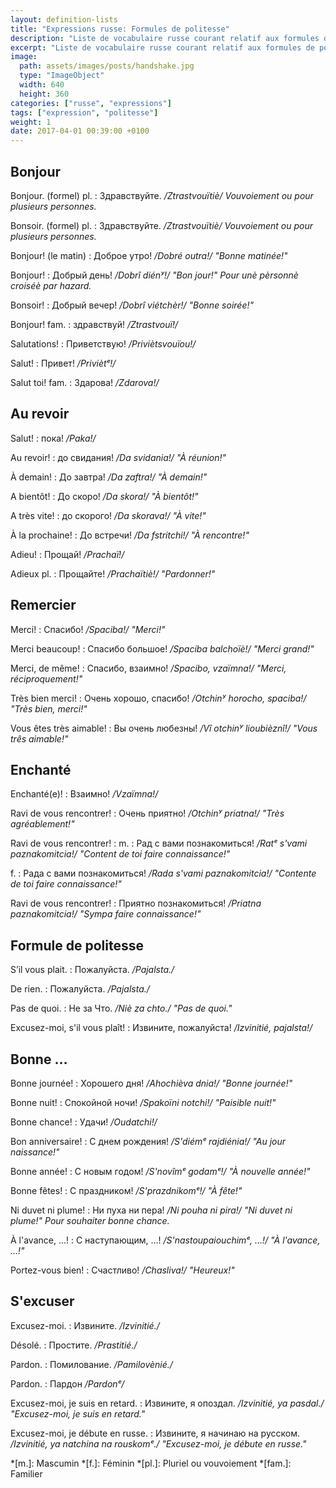 ```yaml
---
layout: definition-lists
title: "Expressions russe: Formules de politesse"
description: "Liste de vocabulaire russe courant relatif aux formules de politesse."
excerpt: "Liste de vocabulaire russe courant relatif aux formules de politesse."
image:
  path: assets/images/posts/handshake.jpg
  type: "ImageObject"
  width: 640
  height: 360
categories: ["russe", "expressions"]
tags: ["expression", "politesse"]
weight: 1
date: 2017-04-01 00:39:00 +0100
---
```


## Bonjour

Bonjour. (formel) pl.
: Здравствуйте.
*/Ztrastvouïtiè/ Vouvoiement ou pour plusieurs personnes.*

Bonsoir. (formel) pl.
: Здравствуйте.
*/Ztrastvouïtiè/ Vouvoiement ou pour plusieurs personnes.*

Bonjour! (le matin)
: Доброе утро!
*/Dobré outra!/ "Bonne matinée!"*

Bonjour!
: Добрый день!
*/Dobrî diénʸ!/ "Bon jour!" Pour unè pèrsonnè croiséè par hazard.*

Bonsoir!
: Добрый вечер!
*/Dobrî viétchèr!/ "Bonne soirée!"*

Bonjour! fam.
: здравствуй!
*/Ztrastvouï!/*

Salutations!
: Приветствую!
*/Priviètsvouïou!/*

Salut!
: Привет!
*/Priviètᵉ!/*

Salut toi! fam.
: Здарова!
*/Zdarova!/*


## Au revoir

Salut!
: пока!
*/Paka!/*

Au revoir!
: до свидания!
*/Da svidania!/ "À réunion!"*

À demain!
: До завтра!
*/Da zaftra!/ "À demain!"*

A bientôt!
: До скоро!
*/Da skora!/ "À bientôt!"*

A très vite!
: до скорого!
*/Da skorava!/ "À vite!"*

À la prochaine!
: До встречи!
*/Da fstritchi!/ "À rencontre!"*

Adieu!
: Прощай!
*/Prachaï!/*

Adieux pl.
: Прощайте!
*/Prachaïtiè!/ "Pardonner!"*


## Remercier

Merci!
: Спасибо!
*/Spaciba!/ "Merci!"*

Merci beaucoup!
: Спасибо большое!
*/Spaciba balchoïè!/ "Merci grand!"*

Merci, de même!
: Спасибо, взаимно!
*/Spacibo, vzaïmna!/ "Merci, réciproquement!"*

Très bien merci!
: Очень хорошо, спасибо!
*/Otchinʸ horocho, spaciba!/ "Très bien, merci!"*

Vous êtes très aimable!
: Вы очень любезны!
*/Vî otchinʸ lioubièznî!/ "Vous três aimable!"*


## Enchanté

Enchanté(e)!
: Взаимно!
*/Vzaïmna!/*

Ravi de vous rencontrer!
: Очень приятно!
*/Otchinʸ priatna!/ "Très agréablement!"*

Ravi de vous rencontrer!
: m.
  : Рад с вами познакомиться!
  */Ratᵉ s'vami paznakomitcia!/ "Content de toi faire connaissance!"*

  f.
  : Рада с вами познакомиться!
  */Rada s'vami paznakomitcia!/ "Contente de toi faire connaissance!"*

Ravi de vous rencontrer!
: Приятно познакомиться!
*/Priatna paznakomitcia!/ "Sympa faire connaissance!"*


## Formule de politesse

S’il vous plait.
: Пожалуйста.
*/Pajalsta./*

De rien.
: Пожалуйста.
*/Pajalsta./*

Pas de quoi.
: Не за Что.
*/Niè za chto./ "Pas de quoi."*

Excusez-moi, s'il vous plaît!
: Извините, пожалуйста!
*/Izvinitié, pajalsta!/*


## Bonne …

Bonne journée!
: Хорошего дня!
*/Ahochièva dnia!/ "Bonne journée!"*

Bonne nuit!
: Спокойной ночи!
*/Spakoïni notchi!/ "Paisible nuit!"*

Bonne chance!
: Удачи!
*/Oudatchi!/*

Bon anniversaire!
: С днем рождения!
*/S'diémᵉ rajdiénia!/ "Au jour naissance!"*

Bonne année!
: С новым годом!
*/S'novîmᵉ godamᵉ!/ "À nouvelle année!"*

Bonne fêtes!
: С праздником!
*/S'prazdnikomᵉ!/ "À fête!"*

Ni duvet ni plume!
: Ни пуха ни пера!
*/Ni pouha ni pira!/ "Ni duvet ni plume!" Pour souhaiter bonne chance.*

À l'avance, …!
: С наступающим, …!
*/S'nastoupaiouchimᵉ, …!/ "À l'avance, …!"*

Portez-vous bien!
: Счастливо!
*/Chasliva!/ "Heureux!"*


## S'excuser

Excusez-moi.
: Извините.
*/Izvinitié./*

Désolé.
: Простите.
*/Prastitié./*

Pardon.
: Помилование.
*/Pamilovènié./*

Pardon.
: Пардон
*/Pardonᵉ/*

Excusez-moi, je suis en retard.
: Извините, я опоздал.
*/Izvinitié, ya pasdal./ "Excusez-moi, je suis en retard."*

Excusez-moi, je débute en russe.
: Извините, я начинаю на русском.
*/Izvinitié, ya natchina na rouskomᵉ./ "Excusez-moi, je débute en russe."*



*[m.]: Mascumin
*[f.]: Féminin
*[pl.]: Pluriel ou vouvoiement
*[fam.]: Familier

